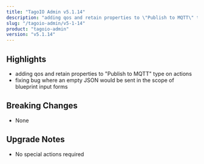 ```yaml
---
title: "TagoIO Admin v5.1.14"
description: "adding qos and retain properties to \"Publish to MQTT\" type on actions"
slug: "/tagoio-admin/v5-1-14"
product: "tagoio-admin"
version: "v5.1.14"
---
```


## Highlights

- adding qos and retain properties to "Publish to MQTT" type on actions
- fixing bug where an empty JSON would be sent in the scope of blueprint input forms

## Breaking Changes

- None

## Upgrade Notes

- No special actions required
